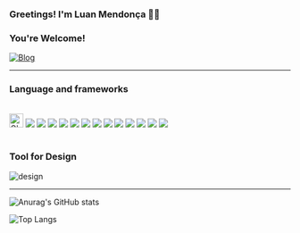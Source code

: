 ### Greetings! I'm Luan Mendonça 👋🏼
### You're Welcome!
[![Blog](https://img.shields.io/badge/LinkedIn-0077B5?style=for-the-badge&logo=linkedin&logoColor=white)](https://www.linkedin.com/in/luan-oliveira-59260a245/)
<link rel="stylesheet" href="https://cdn.jsdelivr.net/gh/devicons/devicon@v2.15.1/devicon.min.css">
<hr/>

### Language and frameworks
<div style="display: inline_block;"><br/>
  <img src="https://raw.githubusercontent.com/Tarikul-Islam-Anik/Animated-Fluent-Emojis/master/Emojis/Smilies/Ghost.png" alt="Ghost" width="25" height="25" />
  <img src="{https://img.shields.io/badge/Wordpress-21759B?style=for-the-badge&logo=wordpress&logoColor=white}"/>
  <img src="{https://img.shields.io/badge/HTML5-E34F26?style=for-the-badge&logo=html5&logoColor=white}"/>
  <img src="{https://img.shields.io/badge/CSS3-1572B6?style=for-the-badge&logo=css3&logoColor=white}"/>
  <img src="{https://img.shields.io/badge/JSS-F7DF1E?style=for-the-badge&logo=JSS&logoColor=white}"/>
  <img src="{https://img.shields.io/badge/React-20232A?style=for-the-badge&logo=react&logoColor=61DAFB}"/>
  <img src="{https://img.shields.io/badge/Tailwind_CSS-38B2AC?style=for-the-badge&logo=tailwind-css&logoColor=white}"/>
  <img src="{https://img.shields.io/badge/TypeScript-007ACC?style=for-the-badge&logo=typescript&logoColor=white}"/>
  <img src="{https://img.shields.io/badge/Python-FFD43B?style=for-the-badge&logo=python&logoColor=blue}"/>
  <img src="{https://img.shields.io/badge/Sqlite-003B57?style=for-the-badge&logo=sqlite&logoColor=white}"/>
  <img src="{https://img.shields.io/badge/Pandas-2C2D72?style=for-the-badge&logo=pandas&logoColor=white}"/>
  <img src="{https://img.shields.io/badge/Figma-F24E1E?style=for-the-badge&logo=figma&logoColor=white}"/>
  <img src="{https://img.shields.io/badge/Framer-black?style=for-the-badge&logo=framer&logoColor=blue}"/>
  <img src="{https://img.shields.io/badge/Kali_Linux-557C94?style=for-the-badge&logo=kali-linux&logoColor=white}"/>
  
</div><br/>

### Tool for Design
![design](https://img.shields.io/badge/Figma-F24E1E?style=for-the-badge&logo=figma&logoColor=white)
<hr/>

![Anurag's GitHub stats](https://github-readme-stats.vercel.app/api?username=ySnowz&show_icons=true&theme=transparent)

![Top Langs](https://github-readme-stats.vercel.app/api/top-langs/?username=ySnowz&layout=compact)
